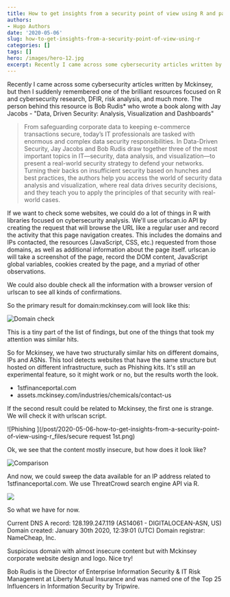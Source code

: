 ```yaml
---
title: How to get insights from a security point of view using R and packages for cybersecurity research
authors:
- Hugo Authors
date: '2020-05-06'
slug: how-to-get-insights-from-a-security-point-of-view-using-r
categories: []
tags: []
hero: /images/hero-12.jpg
excerpt: Recently I came across some cybersecurity articles written by Mckinsey, but then I suddenly remembered one of the brilliant resources focused on R and cybersecurity research
---
```


Recently I came across some cybersecurity articles written by Mckinsey, but then I suddenly remembered one of the brilliant resources focused on R and cybersecurity research, DFIR, risk analysis, and much more. The person behind this resource is Bob Rudis* who wrote a book along with Jay Jacobs - "Data, Driven Security: Analysis, Visualization and Dashboards"

>From safeguarding corporate data to keeping e-commerce transactions secure, today’s IT professionals are tasked with enormous and complex data security responsibilities. In Data-Driven Security, Jay Jacobs and Bob Rudis draw together three of the most important topics in IT―security, data analysis, and visualization―to present a real-world security strategy to defend your networks. Turning their backs on insufficient security based on hunches and best practices, the authors help you access the world of security data analysis and visualization, where real data drives security decisions, and they teach you to apply the principles of that security with real-world cases. 

If we want to check some websites, we could do a lot of things in R with libraries focused on cybersecurity analysis. We'll use urlscan.io API by creating the request that will browse the URL like a regular user and record the activity that this page navigation creates. This includes the domains and IPs contacted, the resources (JavaScript, CSS, etc.) requested from those domains, as well as additional information about the page itself. urlscan.io will take a screenshot of the page, record the DOM content, JavaScript global variables, cookies created by the page, and a myriad of other observations.

We could also double check all the information with a browser version of urlscan to see all kinds of confirmations.

So the primary result for domain:mckinsey.com will look like this:

![Domain check](/post/2020-05-06-how-to-get-insights-from-a-security-point-of-view-using-r_files/mckinsey_result.png)

This is a tiny part of the list of findings, but one of the things that took my attention was similar hits.

So for Mckinsey, we have two structurally similar hits on different domains, IPs and ASNs. This tool detects websites that have the same structure but hosted on different infrastructure, such as Phishing kits. It's still an experimental feature, so it might work or no, but the results worth the look.

* 1stfinanceportal.com
* assets.mckinsey.com/industries/chemicals/contact-us

If the second result could be related to Mckinsey, the first one is strange. We will check it with urlscan script.

![Phishing ](/post/2020-05-06-how-to-get-insights-from-a-security-point-of-view-using-r_files/secure request 1st.png)

Ok, we see that the content mostly insecure, but how does it look like?

![Comparison](/post/2020-05-06-how-to-get-insights-from-a-security-point-of-view-using-r_files/comparison.png)

And now, we could sweep the data available for an IP address related to 1stfinanceportal.com. We use ThreatCrowd search engine API via R.

![](/post/2020-05-06-how-to-get-insights-from-a-security-point-of-view-using-r_files/1fin_domains_ip.png)

So what we have for now.

Current DNS A record: 128.199.247.119 (AS14061 - DIGITALOCEAN-ASN, US)
Domain created: January 30th 2020, 12:39:01 (UTC)
Domain registrar: NameCheap, Inc. 

Suspicious domain with almost insecure content but with Mckinsey corporate website design and logo. Nice try! 

Bob Rudis is the Director of Enterprise Information Security & IT Risk Management at Liberty Mutual Insurance and was named one of the Top 25 Influencers in Information Security by Tripwire.